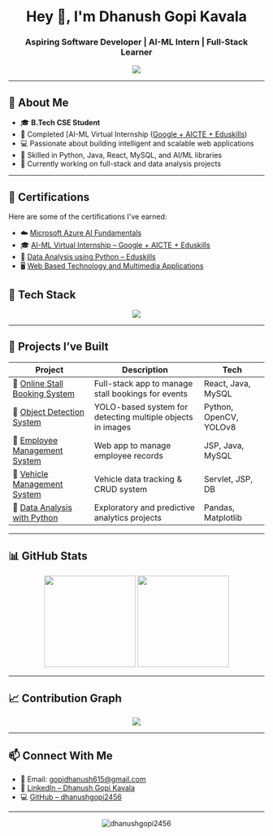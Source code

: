 <h1 align="center">Hey 👋, I'm Dhanush Gopi Kavala</h1>
<h3 align="center">Aspiring Software Developer | AI-ML Intern | Full-Stack Learner</h3>

<p align="center">
<img src="https://readme-typing-svg.herokuapp.com?font=Fira+Code&duration=2000&pause=1000&center=true&vCenter=true&color=4A90E2&width=600&lines=Turning+Ideas+Into+Intelligent+Applications;AI+%7C+ML+%7C+Web+%7C+Data+Driven+Projects;Always+Learning+%F0%9F%92%BB+Always+Building" />


</p>

---

## 🌟 About Me

- 🎓 **B.Tech CSE Student**
- 🤖 Completed [AI-ML Virtual Internship ([Google + AICTE + Eduskills](https://github.com/dhanushgopi2456/My_Certifications/blob/main/Google%20Aiml%20virtual%20intenship%20certificate.pdf))
- 💻 Passionate about building intelligent and scalable web applications
- 📘 Skilled in Python, Java, React, MySQL, and AI/ML libraries
- 🎯 Currently working on full-stack and data analysis projects

---

## 🏅 Certifications

Here are some of the certifications I've earned:

- ☁️ [Microsoft Azure AI Fundamentals](https://github.com/dhanushgopi2456/My_Certifications/blob/main/Azure%20Ai%20fundamentals%20%20Global%20Certificate%20by%20Microsoft.pdf)
- 🎓 [AI-ML Virtual Internship – Google + AICTE + Eduskills](https://github.com/dhanushgopi2456/My_Certifications/blob/main/Google%20Aiml%20virtual%20intenship%20certificate.pdf)
- 🧮 [Data Analysis using Python – Eduskills](https://github.com/dhanushgopi2456/Data_Analysis_using_python)
- 🖥️ [Web Based Technology and Multimedia Applications](https://github.com/dhanushgopi2456/My_Certifications/blob/main/Web%20based%20technologies%20and%20Multimedia%20applications%20Certificate%20by%20Swayam%20IGNOU.pdf)


## 🚀 Tech Stack

<p align="center">
  <img src="https://skillicons.dev/icons?i=python,java,react,html,css,js,mysql,figma,git,github,vscode" />
</p>

---

## 🧠 Projects I’ve Built


| Project | Description | Tech |
|--------|-------------|------|
| 🔗 [Online Stall Booking System](https://github.com/dhanushgopi2456/Online_Stall_Booking) | Full-stack app to manage stall bookings for events | React, Java, MySQL |
| 🔗 [Object Detection System](https://github.com/dhanushgopi2456/Object-Detection-YOLO-v9) | YOLO-based system for detecting multiple objects in images | Python, OpenCV, YOLOv8 |
| 🔗 [Employee Management System](https://github.com/dhanushgopi2456/Employee-Management) | Web app to manage employee records | JSP, Java, MySQL |
| 🔗 [Vehicle Management System](https://github.com/dhanushgopi2456/Vehicle_management) | Vehicle data tracking & CRUD system | Servlet, JSP, DB |
| 🔗 [Data Analysis with Python](https://github.com/dhanushgopi2456/Data_Analysis_using_python) | Exploratory and predictive analytics projects | Pandas, Matplotlib |


---

## 📊 GitHub Stats

<p align="center">
  <img src="https://github-readme-stats.vercel.app/api?username=dhanushgopi2456&show_icons=true&theme=radical" height="180" />
  <img src="https://github-readme-stats.vercel.app/api/top-langs/?username=dhanushgopi2456&layout=compact&theme=radical" height="180" />
</p>

---

## 📈 Contribution Graph

<p align="center">
  <img src="https://github-readme-activity-graph.cyclic.app/graph?username=dhanushgopi2456&theme=github-compact" />
</p>

---

## 📫 Connect With Me

- 📧 Email: gopidhanush615@gmail.com
- 💼 [LinkedIn – Dhanush Gopi Kavala](https://www.linkedin.com/in/dhanush-gopi-kavala-a460a528b/)  
- 💻 [GitHub – dhanushgopi2456](https://github.com/dhanushgopi2456)

---

<p align="center">
  <img src="https://komarev.com/ghpvc/?username=dhanushgopi2456&label=Profile%20views&color=0e75b6&style=flat" alt="dhanushgopi2456" />
</p>

